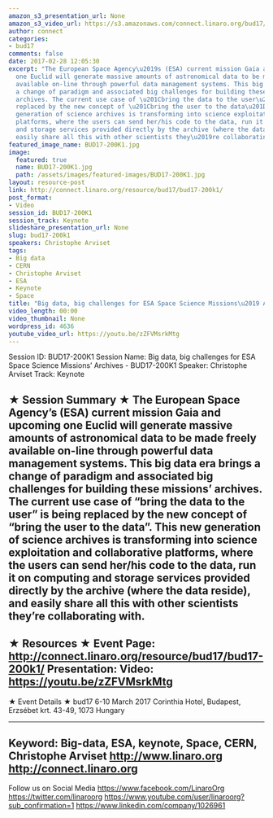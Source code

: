 ```yaml
---
amazon_s3_presentation_url: None
amazon_s3_video_url: https://s3.amazonaws.com/connect.linaro.org/bud17/Videos/Tuesday/BUD17-200K2%20Big%20data%20big%20challenges%20for%20ESA%20missions%20Archives.mp4
author: connect
categories:
- bud17
comments: false
date: 2017-02-28 12:05:30
excerpt: "The European Space Agency\u2019s (ESA) current mission Gaia and upcoming
  one Euclid will generate massive amounts of astronomical data to be made freely
  available on-line through powerful data management systems. This big data era brings
  a change of paradigm and associated big challenges for building these missions\u2019
  archives. The current use case of \u201Cbring the data to the user\u201D is being
  replaced by the new concept of \u201Cbring the user to the data\u201D. This new
  generation of science archives is transforming into science exploitation and collaborative
  platforms, where the users can send her/his code to the data, run it on computing
  and storage services provided directly by the archive (where the data reside), and
  easily share all this with other scientists they\u2019re collaborating with."
featured_image_name: BUD17-200K1.jpg
image:
  featured: true
  name: BUD17-200K1.jpg
  path: /assets/images/featured-images/BUD17-200K1.jpg
layout: resource-post
link: http://connect.linaro.org/resource/bud17/bud17-200k1/
post_format:
- Video
session_id: BUD17-200K1
session_track: Keynote
slideshare_presentation_url: None
slug: bud17-200k1
speakers: Christophe Arviset
tags:
- Big data
- CERN
- Christophe Arviset
- ESA
- Keynote
- Space
title: "Big data, big challenges for ESA Space Science Missions\u2019 Archives - BUD17-200K1"
video_length: 00:00
video_thumbnail: None
wordpress_id: 4636
youtube_video_url: https://youtu.be/zZFVMsrkMtg
---
```


Session ID: BUD17-200K1
Session Name: Big data, big challenges for ESA Space Science Missions’ Archives - BUD17-200K1
Speaker: Christophe Arviset
Track: Keynote


★ Session Summary ★
The European Space Agency’s (ESA) current mission Gaia and upcoming one Euclid will generate massive amounts of astronomical data to be made freely available on-line through powerful data management systems. This big data era brings a change of paradigm and associated big challenges for building these missions’ archives. The current use case of “bring the data to the user” is being replaced by the new concept of “bring the user to the data”. This new generation of science archives is transforming into science exploitation and collaborative platforms, where the users can send her/his code to the data, run it on computing and storage services provided directly by the archive (where the data reside), and easily share all this with other scientists they’re collaborating with.
---------------------------------------------------
★ Resources ★
Event Page: http://connect.linaro.org/resource/bud17/bud17-200k1/
Presentation:
Video: https://youtu.be/zZFVMsrkMtg
---------------------------------------------------

★ Event Details ★
bud17
6-10 March 2017
Corinthia Hotel, Budapest,
Erzsébet krt. 43-49,
1073 Hungary

---------------------------------------------------
Keyword: Big-data, ESA, keynote, Space, CERN, Christophe Arviset
http://www.linaro.org
http://connect.linaro.org
---------------------------------------------------
Follow us on Social Media
https://www.facebook.com/LinaroOrg
https://twitter.com/linaroorg
https://www.youtube.com/user/linaroorg?sub_confirmation=1
https://www.linkedin.com/company/1026961